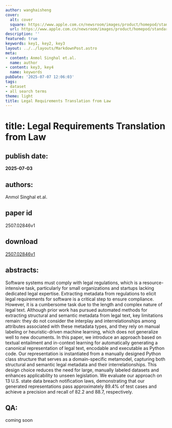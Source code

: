 ```yaml
---
author: wanghaisheng
cover:
  alt: cover
  square: https://www.apple.com.cn/newsroom/images/product/homepod/standard/Apple-HomePod-hero-230118_big.jpg.large_2x.jpg
  url: https://www.apple.com.cn/newsroom/images/product/homepod/standard/Apple-HomePod-hero-230118_big.jpg.large_2x.jpg
description: ''
featured: true
keywords: key1, key2, key3
layout: ../../layouts/MarkdownPost.astro
meta:
- content: Anmol Singhal et.al.
  name: author
- content: key3, key4
  name: keywords
pubDate: '2025-07-07 12:06:03'
tags:
- dataset
- all search terms
theme: light
title: Legal Requirements Translation from Law
---
```


# title: Legal Requirements Translation from Law 
## publish date: 
**2025-07-03** 
## authors: 
  Anmol Singhal et.al. 
## paper id
2507.02846v1
## download
[2507.02846v1](http://arxiv.org/abs/2507.02846v1)
## abstracts:
Software systems must comply with legal regulations, which is a resource-intensive task, particularly for small organizations and startups lacking dedicated legal expertise. Extracting metadata from regulations to elicit legal requirements for software is a critical step to ensure compliance. However, it is a cumbersome task due to the length and complex nature of legal text. Although prior work has pursued automated methods for extracting structural and semantic metadata from legal text, key limitations remain: they do not consider the interplay and interrelationships among attributes associated with these metadata types, and they rely on manual labeling or heuristic-driven machine learning, which does not generalize well to new documents. In this paper, we introduce an approach based on textual entailment and in-context learning for automatically generating a canonical representation of legal text, encodable and executable as Python code. Our representation is instantiated from a manually designed Python class structure that serves as a domain-specific metamodel, capturing both structural and semantic legal metadata and their interrelationships. This design choice reduces the need for large, manually labeled datasets and enhances applicability to unseen legislation. We evaluate our approach on 13 U.S. state data breach notification laws, demonstrating that our generated representations pass approximately 89.4% of test cases and achieve a precision and recall of 82.2 and 88.7, respectively.
## QA:
coming soon
